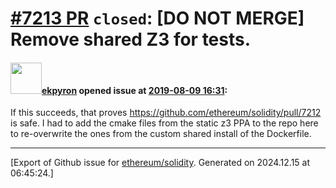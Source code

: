 # [\#7213 PR](https://github.com/ethereum/solidity/pull/7213) `closed`: [DO NOT MERGE] Remove shared Z3 for tests.

#### <img src="https://avatars.githubusercontent.com/u/1347491?v=4" width="50">[ekpyron](https://github.com/ekpyron) opened issue at [2019-08-09 16:31](https://github.com/ethereum/solidity/pull/7213):

If this succeeds, that proves https://github.com/ethereum/solidity/pull/7212 is safe.
I had to add the cmake files from the static z3 PPA to the repo here to re-overwrite the ones from the custom shared install of the Dockerfile.




-------------------------------------------------------------------------------



[Export of Github issue for [ethereum/solidity](https://github.com/ethereum/solidity). Generated on 2024.12.15 at 06:45:24.]
